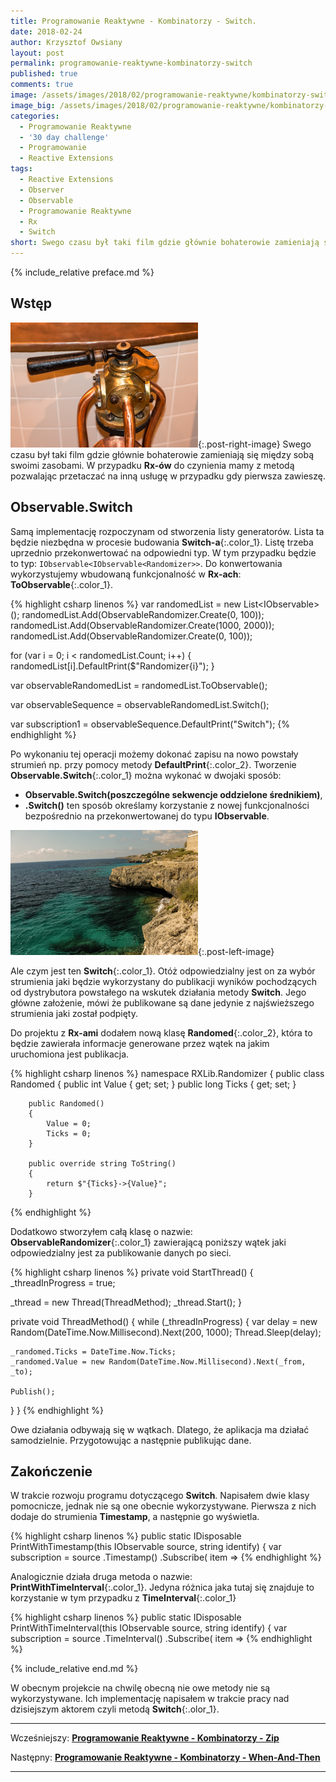 ```yaml
---
title: Programowanie Reaktywne - Kombinatorzy - Switch.
date: 2018-02-24
author: Krzysztof Owsiany
layout: post
permalink: programowanie-reaktywne-kombinatorzy-switch
published: true
comments: true        
image: /assets/images/2018/02/programowanie-reaktywne/kombinatorzy-switch/post.jpg
image_big: /assets/images/2018/02/programowanie-reaktywne/kombinatorzy-switch/post-big.jpg
categories:
  - Programowanie Reaktywne
  - '30 day challenge'
  - Programowanie
  - Reactive Extensions
tags:
  - Reactive Extensions
  - Observer
  - Observable
  - Programowanie Reaktywne
  - Rx
  - Switch
short: Swego czasu był taki film gdzie głównie bohaterowie zamieniają się między sobą swoimi zasobami. W przypadku Rx-ów do czynienia mamy z metodą pozwalając przetaczać na inną usługę w przypadku gdy pierwsza zawieszę.
---
```

{% include_relative preface.md %}

## Wstęp
[![Reactive Extensions - Switch][post]][post-big]{:.post-right-image}
Swego czasu był taki film gdzie głównie bohaterowie zamieniają się między sobą swoimi zasobami. W przypadku **Rx-ów** do czynienia mamy z metodą pozwalając przetaczać na inną usługę w przypadku gdy pierwsza zawieszę.

## Observable.Switch
Samą implementację rozpoczynam od stworzenia listy generatorów. Lista ta będzie niezbędna w procesie budowania **Switch-a**{:.color_1}. Listę trzeba uprzednio przekonwertować na odpowiedni typ. W tym przypadku będzie to typ: ```IObservable<IObservable<Randomizer>>```. Do konwertowania wykorzystujemy wbudowaną funkcjonalność w **Rx-ach**: **ToObservable**{:.color_1}.

{% highlight csharp linenos %}
var randomedList = new List<IObservable<Randomed>>();
randomedList.Add(ObservableRandomizer.Create(0, 100));
randomedList.Add(ObservableRandomizer.Create(1000, 2000));
randomedList.Add(ObservableRandomizer.Create(0, 100));

for (var i = 0; i < randomedList.Count; i++)
{
  randomedList[i].DefaultPrint($"Randomizer{i}");
}

var observableRandomedList = randomedList.ToObservable();

var observableSequence = observableRandomedList.Switch();

var subscription1 = observableSequence.DefaultPrint("Switch");
{% endhighlight %}

Po wykonaniu tej operacji możemy dokonać zapisu na nowo powstały strumień np. przy pomocy metody **DefaultPrint**{:.color_2}. 
Tworzenie **Observable.Switch**{:.color_1} można wykonać w dwojaki sposób:
* **Observable.Switch(poszczególne sekwencje oddzielone średnikiem)**,
* **.Switch()** ten sposób określamy korzystanie z nowej funkcjonalności bezpośrednio na przekonwertowanej do typu **IObservable**.

[![Reactive Extensions - Switch][image1]][image1-big]{:.post-left-image}

Ale czym jest ten **Switch**{:.color_1}. Otóż odpowiedzialny jest on za wybór strumienia jaki będzie wykorzystany do publikacji wyników pochodzących od dystrybutora powstałego na wskutek działania metody **Switch**.
Jego główne założenie, mówi że publikowane są dane jedynie z najświeższego strumienia jaki został podpięty.

Do projektu z **Rx-ami** dodałem nową klasę  **Randomed**{:.color_2}, która to będzie zawierała informacje generowane przez wątek na jakim uruchomiona jest publikacja.

{% highlight csharp linenos %}
namespace RXLib.Randomizer
{
	public class Randomed
	{
		public int Value { get; set; }
		public long Ticks { get; set; }

		public Randomed()
		{
			Value = 0;
			Ticks = 0;
		}

		public override string ToString()
		{
			return $"{Ticks}->{Value}";
		}
{% endhighlight %}

Dodatkowo stworzyłem całą klasę o nazwie: **ObservableRandomizer**{:.color_1} zawierającą poniższy wątek jaki odpowiedzialny jest za publikowanie danych po sieci.

{% highlight csharp linenos %}
private void StartThread()
{
  _threadInProgress = true;

  _thread = new Thread(ThreadMethod);
  _thread.Start();
}

private void ThreadMethod()
{
  while (_threadInProgress)
  {
    var delay = new Random(DateTime.Now.Millisecond).Next(200, 1000);
    Thread.Sleep(delay);

    _randomed.Ticks = DateTime.Now.Ticks;
    _randomed.Value = new Random(DateTime.Now.Millisecond).Next(_from, _to);

    Publish();
  }
}
{% endhighlight %}

Owe działania odbywają się w wątkach. Dlatego, że aplikacja ma działać samodzielnie. Przygotowując a następnie publikując dane.

## Zakończenie
W trakcie rozwoju programu dotyczącego **Switch**. Napisałem dwie klasy pomocnicze, jednak nie są one obecnie wykorzystywane.
Pierwsza z nich dodaje do strumienia **Timestamp**, a następnie go wyświetla.

{% highlight csharp linenos %}
public static IDisposable PrintWithTimestamp<T>(this IObservable<T> source, string identify)
{
  var subscription = source
    .Timestamp()
    .Subscribe(
      item =>
{% endhighlight %}

Analogicznie działa druga metoda o nazwie: **PrintWithTimeInterval**{:.color_1}. Jedyna różnica jaka tutaj się znajduje to korzystanie w tym przypadku z **TimeInterval**{:.color_1}

{% highlight csharp linenos %}
public static IDisposable PrintWithTimeInterval<T>(this IObservable<T> source, string identify)
{
  var subscription = source
    .TimeInterval()
    .Subscribe(
      item =>
{% endhighlight %}

{% include_relative end.md %}

W obecnym projekcie na chwilę obecną nie owe metody nie są wykorzystywane. Ich implementację napisałem w trakcie pracy nad dzisiejszym aktorem czyli metodą **Switch**{:.olor_1}.

------
Wcześniejszy: **[Programowanie Reaktywne - Kombinatorzy - Zip][previous]**

Następny: **[Programowanie Reaktywne - Kombinatorzy - When-And-Then][next]**

------
[previous]: {{site.url}}/programowanie-reaktywne-kombinatorzy-zip
[next]: {{site.url}}/programowanie-reaktywne-kombinatorzy-when-and-then

[post]: /assets/images/2018/02/programowanie-reaktywne/kombinatorzy-switch/post.jpg
[post-big]: /assets/images/2018/02/programowanie-reaktywne/kombinatorzy-switch/post-big.jpg

[image1]: /assets/images/2018/02/programowanie-reaktywne/kombinatorzy-switch/image1.jpg
[image1-big]: /assets/images/2018/02/programowanie-reaktywne/kombinatorzy-switch/image1-big.jpg